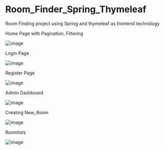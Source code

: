 # Room_Finder_Spring_Thymeleaf
Room Finding project using Spring and thymeleaf as frontend technology

Home Page with Pagination, Filtering

![image](https://github.com/user-attachments/assets/627d0890-df13-4d37-8282-2349fa6fd5ec)


Login Page

![image](https://github.com/user-attachments/assets/70cb9a4a-89df-4409-86f1-0d72c272482d)


Register Page

![image](https://github.com/user-attachments/assets/bee87c92-397f-4ad1-9795-072894bc7b0e)


Admin Dashboard

![image](https://github.com/user-attachments/assets/15adbbf4-072c-4fa7-8909-aed1d6195ffd)


Creating New_Room

![image](https://github.com/user-attachments/assets/5a185740-a261-4b0c-b9e3-9c6ee5557b24)


Roomlists

![image](https://github.com/user-attachments/assets/9980af84-da93-4380-bd0b-439c830db5ae)
